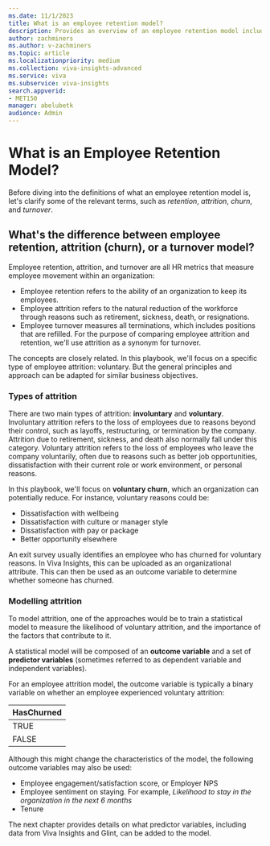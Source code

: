 ```yaml
---
ms.date: 11/1/2023
title: What is an employee retention model?
description: Provides an overview of an employee retention model including terminology like attrition and turnover model.
author: zachminers
ms.author: v-zachminers
ms.topic: article
ms.localizationpriority: medium 
ms.collection: viva-insights-advanced 
ms.service: viva 
ms.subservice: viva-insights 
search.appverid: 
- MET150 
manager: abelubetk
audience: Admin
---
```


# What is an Employee Retention Model?

Before diving into the definitions of what an employee retention model is, let's clarify some of the relevant terms, such as *retention*, *attrition*, *churn*, and *turnover*.

## What's the difference between employee retention, attrition (churn), or a turnover model?

Employee retention, attrition, and turnover are all HR metrics that measure employee movement within an organization:

- Employee retention refers to the ability of an organization to keep its employees.
- Employee attrition refers to the natural reduction of the workforce through reasons such as retirement, sickness, death, or resignations.
- Employee turnover measures all terminations, which includes positions that are refilled. For the purpose of comparing employee attrition and retention, we'll use attrition as a synonym for turnover.

The concepts are closely related. In this playbook, we'll focus on a specific type of employee attrition: voluntary. But the general principles and approach can be adapted for similar business objectives.

### Types of attrition

There are two main types of attrition: **involuntary** and **voluntary**. Involuntary attrition refers to the loss of employees due to reasons beyond their control, such as layoffs, restructuring, or termination by the company. Attrition due to retirement, sickness, and death also normally fall under this category. Voluntary attrition refers to the loss of employees who leave the company voluntarily, often due to reasons such as better job opportunities, dissatisfaction with their current role or work environment, or personal reasons.

In this playbook, we'll focus on **voluntary churn**, which an organization can potentially reduce. For instance, voluntary reasons could be:

- Dissatisfaction with wellbeing
- Dissatisfaction with culture or manager style
- Dissatisfaction with pay or package
- Better opportunity elsewhere

An exit survey usually identifies an employee who has churned for voluntary reasons. In Viva Insights, this can be uploaded as an organizational attribute. This can then be used as an outcome variable to determine whether someone has churned.

### Modelling attrition

To model attrition, one of the approaches would be to train a statistical model to measure the likelihood of voluntary attrition, and the importance of the factors that contribute to it.

A statistical model will be composed of an **outcome variable** and a set of **predictor variables** (sometimes referred to as dependent variable and independent variables).

For an employee attrition model, the outcome variable is typically a binary variable on whether an employee experienced voluntary attrition:

| HasChurned |
| ---------- |
| TRUE |
| FALSE |

Although this might change the characteristics of the model, the following outcome variables may also be used:

- Employee engagement/satisfaction score, or Employer NPS
- Employee sentiment on staying. For example, *Likelihood to stay in the organization in the next 6 months*
- Tenure

The next chapter provides details on what predictor variables, including data from Viva Insights and Glint, can be added to the model.

